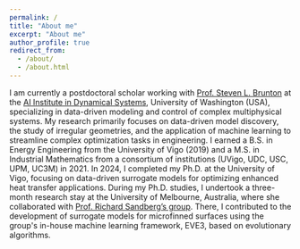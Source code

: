 ```yaml
---
permalink: /
title: "About me"
excerpt: "About me"
author_profile: true
redirect_from: 
  - /about/
  - /about.html
---
```

I am currently a postdoctoral scholar working with <a href="https://www.eigensteve.com/"> Prof. Steven L. Brunton</a> at the <a href="https://dynamicsai.org/">AI Institute in Dynamical Systems</a>, University of Washington (USA), specializing in data-driven modeling and control of complex multiphysical systems. My research primarily focuses on data-driven model discovery, the study of irregular geometries, and the application of machine learning to streamline complex optimization tasks in engineering. I earned a B.S. in Energy Engineering from the University of Vigo (2019) and a M.S. in Industrial Mathematics from a consortium of institutions (UVigo, UDC, USC, UPM, UC3M) in 2021. In 2024, I completed my Ph.D. at the University of Vigo, focusing on data-driven surrogate models for optimizing enhanced heat transfer applications. During my Ph.D. studies, I undertook a three-month research stay at the University of Melbourne, Australia, where she collaborated with <a href="https://findanexpert.unimelb.edu.au/profile/742813-richard-sandberg">Prof. Richard Sandberg’s group</a>. There, I contributed to the development of surrogate models for microfinned surfaces using the group's in-house machine learning framework, EVE3, based on evolutionary algorithms.
